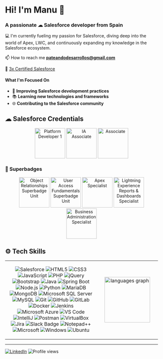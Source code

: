 # Hi! I'm Manu 👋

### A passionate ☁ Salesforce developer from Spain

💻 I'm currently fueling my passion for Salesforce, diving deep into the world of Apex, LWC, and continuously expanding my knowledge in the Salesforce ecosystem. 

📫 How to reach me **pateandodesarrollos@gmail.com**

🥇 [3x Certified Salesforce](https://www.salesforce.com/trailblazer/manuelvillencano)

#### What I'm Focused On

- 🚀 **Improving Salesforce development practices**
- 📚 **Learning new technologies and frameworks**
- 🌐 **Contributing to the Salesforce community**

## ☁ Salesforce Credentials

<div align="center">
  <img src="https://drm.file.force.com/servlet/servlet.ImageServer?id=0153k00000A5Mtz&oid=00DF0000000gZsu&lastMod=1617268528000" height="100" alt="Platform Developer 1"/>
  <img src="https://drm.file.force.com/servlet/servlet.ImageServer?id=0153k00000BEqgH&oid=00DF0000000gZsu&lastMod=1693557495000" height="100" alt="IA Associate"/>  
  <img src="https://drm.file.force.com/servlet/servlet.ImageServer?id=0153k000008zZI2&oid=00DF0000000gZsu&lastMod=1662618561000" height="100" alt="Associate"/>
</div>

### 🏅 Superbadges

<div align="center">
  <img src="https://res.cloudinary.com/hy4kyit2a/f_auto,fl_lossy,q_70/learn/superbadges/superbadge-object-relationships-sbu/21ab49e84127030e1436cf8c0ef8629c_badge.png" height="100" alt="Object Relationships Superbadge Unit"/>
  <img src="https://res.cloudinary.com/hy4kyit2a/f_auto,fl_lossy,q_70/learn/superbadges/superbadge_object_access_sbu/0a45484a33c924c1eb1898c662711095_badge.png" height="100" alt="User Access Fundamentals Superbadge Unit"/>  
  <img src="https://res.cloudinary.com/hy4kyit2a/f_auto,fl_lossy,q_70/learn/superbadges/superbadge_apex/2d3426c48dc056fd5c083ecb5cb66a56_badge.png" height="100" alt="Apex Specialist"/>
  <img src="https://res.cloudinary.com/hy4kyit2a/f_auto,fl_lossy,q_70/learn/superbadges/superbadge-lex-rd/e4f8cec0ddd1f90075424aa2c8b41d68_badge.png" height="100" alt="Lightning Experience Reports & Dashboards Specialist"/>  
  <img src="https://res.cloudinary.com/hy4kyit2a/f_auto,fl_lossy,q_70/learn/superbadges/superbadge_business_specialist/c7717008150574ed92fa7f5ea8d9d213_badge.png" height="100" alt="Business Administration Specialist"/>  
</div>

## ⚙ Tech Skills
<!--
#### CRM
![Salesforce](https://img.shields.io/badge/Salesforce-00A1E0?style=for-the-badge&logo=Salesforce&logoColor=white)

#### Frontend

![HTML5](https://img.shields.io/badge/HTML5-E34F26?style=for-the-badge&logo=html5&logoColor=white)
![CSS3](https://img.shields.io/badge/CSS3-1572B6?style=for-the-badge&logo=css3&logoColor=white)
![JavaScript](https://img.shields.io/badge/JavaScript-F7DF1E?style=for-the-badge&logo=javascript&logoColor=black)
![PHP](https://img.shields.io/badge/php-%23777BB4.svg?style=for-the-badge&logo=php&logoColor=white)
![jQuery](https://img.shields.io/badge/jquery-0769AD.svg?style=for-the-badge&logo=jquery&logoColor=white)
![Bootstrap](https://img.shields.io/badge/Bootstrap-563D7C?style=for-the-badge&logo=bootstrap&logoColor=white)

#### Backend

![Java](https://img.shields.io/badge/Java-ED8B00?style=for-the-badge&logo=openjdk&logoColor=white)
![Spring Boot](https://img.shields.io/badge/spring%20boot-6DB33F.svg?style=for-the-badge&logo=springboot&logoColor=white)
![Node.js](https://img.shields.io/badge/node.js-339933.svg?style=for-the-badge&logo=nodedotjs&logoColor=white)
![Python](https://img.shields.io/badge/Python-14354C?style=for-the-badge&logo=python&logoColor=white)

#### Database

![MariaDB](https://img.shields.io/badge/MariaDB-003545?style=for-the-badge&logo=mariadb&logoColor=white)
![MongoDB](https://img.shields.io/badge/MongoDB-4EA94B?style=for-the-badge&logo=mongodb&logoColor=white)
![Microsoft SQL Server](https://img.shields.io/badge/Microsoft%20SQL%20Server-CC2927?style=for-the-badge&logo=microsoft%20sql%20server&logoColor=white)
![MySQL](https://img.shields.io/badge/MySQL-005C84?style=for-the-badge&logo=mysql&logoColor=white)

#### Version Control & CI/CD

![Git](https://img.shields.io/badge/git-F05032.svg?style=for-the-badge&logo=git&logoColor=white)
![GitHub](https://img.shields.io/badge/github-181717.svg?style=for-the-badge&logo=github&logoColor=white)
![GitLab](https://img.shields.io/badge/gitlab-181717.svg?style=for-the-badge&logo=gitlab&logoColor=white)
![Docker](https://img.shields.io/badge/docker-2496ED.svg?style=for-the-badge&logo=docker&logoColor=white)
![Jenkins](https://img.shields.io/badge/jenkins-D24939.svg?style=for-the-badge&logo=jenkins&logoColor=white)

#### Cloud/Hosting/Tools

![Microsoft Azure](https://img.shields.io/badge/Microsoft_Azure-0089D6?style=for-the-badge&logo=microsoft-azure&logoColor=white)

#### Preferred IDEs & Tools

![VS Code](https://img.shields.io/badge/vscode-007ACC.svg?style=for-the-badge&logo=visualstudiocode&logoColor=white)
![IntelliJ](https://img.shields.io/badge/IntelliJ_IDEA-000000.svg?style=for-the-badge&logo=intellij-idea&logoColor=white)
![Postman](https://img.shields.io/badge/postman-FF6C37.svg?style=for-the-badge&logo=postman&logoColor=white)
![VirtualBox](https://img.shields.io/badge/virtualbox-183A61.svg?style=for-the-badge&logo=virtualbox&logoColor=white)
![Ubuntu](https://img.shields.io/badge/ubuntu-E95420.svg?style=for-the-badge&logo=ubuntu&logoColor=white)


![Salesforce](https://img.shields.io/badge/Salesforce-00A1E0?logo=Salesforce&logoColor=white)
![HTML5](https://img.shields.io/badge/HTML5-E34F26?logo=html5&logoColor=white)
![CSS3](https://img.shields.io/badge/CSS3-1572B6?logo=css3&logoColor=white)
![JavaScript](https://img.shields.io/badge/JavaScript-F7DF1E?logo=javascript&logoColor=black)
![PHP](https://img.shields.io/badge/php-%23777BB4.svg?logo=php&logoColor=white)
![jQuery](https://img.shields.io/badge/jquery-0769AD.svg?logo=jquery&logoColor=white)
![Bootstrap](https://img.shields.io/badge/Bootstrap-563D7C?logo=bootstrap&logoColor=white)
![Java](https://img.shields.io/badge/Java-ED8B00?logo=openjdk&logoColor=white)
![Spring Boot](https://img.shields.io/badge/spring%20boot-6DB33F.svg?logo=springboot&logoColor=white)
![Node.js](https://img.shields.io/badge/node.js-339933.svg?logo=nodedotjs&logoColor=white)
![Python](https://img.shields.io/badge/Python-14354C?logo=python&logoColor=white)
![MariaDB](https://img.shields.io/badge/MariaDB-003545?logo=mariadb&logoColor=white)
![MongoDB](https://img.shields.io/badge/MongoDB-4EA94B?logo=mongodb&logoColor=white)
![Microsoft SQL Server](https://img.shields.io/badge/Microsoft%20SQL%20Server-CC2927?logo=microsoft%20sql%20server&logoColor=white)
![MySQL](https://img.shields.io/badge/MySQL-005C84?logo=mysql&logoColor=white)
![Git](https://img.shields.io/badge/git-F05032.svg?logo=git&logoColor=white)
![GitHub](https://img.shields.io/badge/github-181717.svg?logo=github&logoColor=white)
![GitLab](https://img.shields.io/badge/gitlab-181717.svg?logo=gitlab&logoColor=white)
![Docker](https://img.shields.io/badge/docker-2496ED.svg?logo=docker&logoColor=white)
![Jenkins](https://img.shields.io/badge/jenkins-D24939.svg?logo=jenkins&logoColor=white)
![Microsoft Azure](https://img.shields.io/badge/Microsoft_Azure-0089D6?logo=microsoft-azure&logoColor=white)
![VS Code](https://img.shields.io/badge/vscode-007ACC.svg?logo=visualstudiocode&logoColor=white)
![IntelliJ](https://img.shields.io/badge/IntelliJ_IDEA-000000.svg?logo=intellij-idea&logoColor=white)
![Postman](https://img.shields.io/badge/postman-FF6C37.svg?logo=postman&logoColor=white)
![VirtualBox](https://img.shields.io/badge/virtualbox-183A61.svg?logo=virtualbox&logoColor=white)
![Jira](https://img.shields.io/badge/Jira-0052CC?logo=jira&logoColor=fff)
![Slack Badge](https://img.shields.io/badge/Slack-4A154B?logo=slack&logoColor=fff)
![Notepad++](https://img.shields.io/badge/Notepad++-90E59A.svg?&logo=notepad%2b%2b&logoColor=black)
![Microsoft](https://img.shields.io/badge/Microsoft-0078D4?logo=microsoft&logoColor=white)
![Windows](https://img.shields.io/badge/Windows-0078D6?logo=windows&logoColor=white)
![Ubuntu](https://img.shields.io/badge/ubuntu-E95420.svg?logo=ubuntu&logoColor=white)

<div align="left">
  <img src="https://github-readme-stats.vercel.app/api/top-langs?username=manvil95&locale=en&hide_title=false&layout=compact&card_width=320&langs_count=5&theme=dracula&hide_border=false" height="150" alt="languages graph"  />
</div>
-->
<table>
  <tr>
    <!-- Columna de Insignias -->
    <td valign="center" width="60%">
  <div align="center">
    
  ![Salesforce](https://img.shields.io/badge/Salesforce-00A1E0?logo=Salesforce&logoColor=white)
  ![HTML5](https://img.shields.io/badge/HTML5-E34F26?logo=html5&logoColor=white)
  ![CSS3](https://img.shields.io/badge/CSS3-1572B6?logo=css3&logoColor=white)
  ![JavaScript](https://img.shields.io/badge/JavaScript-F7DF1E?logo=javascript&logoColor=black)
  ![PHP](https://img.shields.io/badge/php-%23777BB4.svg?logo=php&logoColor=white)
  ![jQuery](https://img.shields.io/badge/jquery-0769AD.svg?logo=jquery&logoColor=white)
  ![Bootstrap](https://img.shields.io/badge/Bootstrap-563D7C?logo=bootstrap&logoColor=white)
  ![Java](https://img.shields.io/badge/Java-ED8B00?logo=openjdk&logoColor=white)
  ![Spring Boot](https://img.shields.io/badge/spring%20boot-6DB33F.svg?logo=springboot&logoColor=white)
  ![Node.js](https://img.shields.io/badge/node.js-339933.svg?logo=nodedotjs&logoColor=white)
  ![Python](https://img.shields.io/badge/Python-14354C?logo=python&logoColor=white)
  ![MariaDB](https://img.shields.io/badge/MariaDB-003545?logo=mariadb&logoColor=white)
  ![MongoDB](https://img.shields.io/badge/MongoDB-4EA94B?logo=mongodb&logoColor=white)
  ![Microsoft SQL Server](https://img.shields.io/badge/Microsoft%20SQL%20Server-CC2927?logo=microsoft%20sql%20server&logoColor=white)
  ![MySQL](https://img.shields.io/badge/MySQL-005C84?logo=mysql&logoColor=white)
  ![Git](https://img.shields.io/badge/git-F05032.svg?logo=git&logoColor=white)
  ![GitHub](https://img.shields.io/badge/github-181717.svg?logo=github&logoColor=white)
  ![GitLab](https://img.shields.io/badge/gitlab-181717.svg?logo=gitlab&logoColor=white)
  ![Docker](https://img.shields.io/badge/docker-2496ED.svg?logo=docker&logoColor=white)
  ![Jenkins](https://img.shields.io/badge/jenkins-D24939.svg?logo=jenkins&logoColor=white)
  ![Microsoft Azure](https://img.shields.io/badge/Microsoft_Azure-0089D6?logo=microsoft-azure&logoColor=white)
  ![VS Code](https://img.shields.io/badge/vscode-007ACC.svg?logo=visualstudiocode&logoColor=white)
  ![IntelliJ](https://img.shields.io/badge/IntelliJ_IDEA-000000.svg?logo=intellij-idea&logoColor=white)
  ![Postman](https://img.shields.io/badge/postman-FF6C37.svg?logo=postman&logoColor=white)
  ![VirtualBox](https://img.shields.io/badge/virtualbox-183A61.svg?logo=virtualbox&logoColor=white)
  ![Jira](https://img.shields.io/badge/Jira-0052CC?logo=jira&logoColor=fff)
  ![Slack Badge](https://img.shields.io/badge/Slack-4A154B?logo=slack&logoColor=fff)
  ![Notepad++](https://img.shields.io/badge/Notepad++-90E59A.svg?&logo=notepad%2b%2b&logoColor=black)
  ![Microsoft](https://img.shields.io/badge/Microsoft-0078D4?logo=microsoft&logoColor=white)
  ![Windows](https://img.shields.io/badge/Windows-0078D6?logo=windows&logoColor=white)
      ![Ubuntu](https://img.shields.io/badge/ubuntu-E95420.svg?logo=ubuntu&logoColor=white)
  
  </div>
    </td>
    <!-- Columna de Estadísticas de Lenguajes -->
    <td valign="center" width="40%">
    
<div align="center">
  <img src="https://github-readme-stats.vercel.app/api/top-langs?username=manvil95&locale=en&hide_title=false&layout=compact&card_width=320&langs_count=5&theme=dracula&hide_border=false" height="150" alt="languages graph"  />
</div>
    </td>
  </tr>
</table>

---
<!--### Let's Connect-->
<div>
  
[![LinkedIn](https://img.shields.io/badge/LinkedIn-0077B5?logo=linkedin&logoColor=white)](https://linkedin.com/in/manuvillen)
![Profile views](https://komarev.com/ghpvc/?username=manvil95&label=Profile%20views&color=0e75b6&style=flat)

</div>

<!-- Uncomment below to add your GitHub stats
[![LinkedIn](https://img.shields.io/badge/LinkedIn-0077B5?style=for-the-badge&logo=linkedin&logoColor=white)](https://linkedin.com/in/manuvillen)
![Manu's GitHub stats](https://github-readme-stats.vercel.app/api?username=manvil95&show_icons=true&locale=en)
![Top Languages](https://github-readme-stats.vercel.app/api/top-langs?username=manvil95&show_icons=true&locale=en&layout=compact)
![GitHub Streak](https://github-readme-streak-stats.herokuapp.com/?user=manvil95)
![GitHub Trophies](https://github-profile-trophy.vercel.app/?username=manvil95)-->
